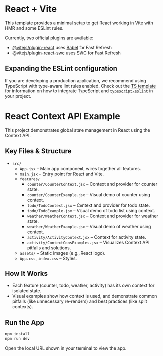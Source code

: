 # React + Vite

This template provides a minimal setup to get React working in Vite with HMR and some ESLint rules.

Currently, two official plugins are available:

- [@vitejs/plugin-react](https://github.com/vitejs/vite-plugin-react/blob/main/packages/plugin-react) uses [Babel](https://babeljs.io/) for Fast Refresh
- [@vitejs/plugin-react-swc](https://github.com/vitejs/vite-plugin-react/blob/main/packages/plugin-react-swc) uses [SWC](https://swc.rs/) for Fast Refresh

## Expanding the ESLint configuration

If you are developing a production application, we recommend using TypeScript with type-aware lint rules enabled. Check out the [TS template](https://github.com/vitejs/vite/tree/main/packages/create-vite/template-react-ts) for information on how to integrate TypeScript and [`typescript-eslint`](https://typescript-eslint.io) in your project.

# React Context API Example

This project demonstrates global state management in React using the Context API.

## Key Files & Structure

- `src/`
  - `App.jsx` – Main app component, wires together all features.
  - `main.jsx` – Entry point for React and Vite.
  - `features/`
    - `counter/CounterContext.jsx` – Context and provider for counter state.
    - `counter/CounterExample.jsx` – Visual demo of counter using context.
    - `todo/TodoContext.jsx` – Context and provider for todo state.
    - `todo/TodoExample.jsx` – Visual demo of todo list using context.
    - `weather/WeatherContext.jsx` – Context and provider for weather state.
    - `weather/WeatherExample.jsx` – Visual demo of weather using context.
    - `activity/ActivityContext.jsx` – Context for activity state.
    - `activity/ContextConsExamples.jsx` – Visualizes Context API pitfalls and solutions.
  - `assets/` – Static images (e.g., React logo).
  - `App.css`, `index.css` – Styles.

## How It Works
- Each feature (counter, todo, weather, activity) has its own context for isolated state.
- Visual examples show how context is used, and demonstrate common pitfalls (like unnecessary re-renders) and best practices (like split contexts).

## Run the App
```sh
npm install
npm run dev
```

Open the local URL shown in your terminal to view the app.
